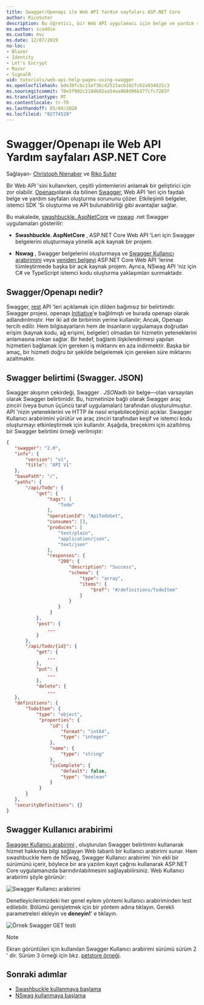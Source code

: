 ```yaml
---
title: Swagger/Openapı ile Web API Yardım sayfaları ASP.NET Core
author: RicoSuter
description: Bu öğretici, bir Web API uygulaması için belge ve yardım sayfaları oluşturmak üzere Swagger ekleme hakkında bir yol sağlar.
ms.author: scaddie
ms.custom: mvc
ms.date: 12/07/2019
no-loc:
- Blazor
- Identity
- Let's Encrypt
- Razor
- SignalR
uid: tutorials/web-api-help-pages-using-swagger
ms.openlocfilehash: bde38fcbc11ef36c42523acb182fc62a934821c3
ms.sourcegitcommit: 70e5f982c218db82aa54aa8b8d96b377cfc7283f
ms.translationtype: MT
ms.contentlocale: tr-TR
ms.lasthandoff: 05/04/2020
ms.locfileid: "82774528"
---
```

# <a name="aspnet-core-web-api-help-pages-with-swagger--openapi"></a>Swagger/Openapı ile Web API Yardım sayfaları ASP.NET Core

Sağlayan- [Christoph Nienaber](https://twitter.com/zuckerthoben) ve [Riko Suter](https://blog.rsuter.com/)

Bir Web API 'sini kullanırken, çeşitli yöntemlerini anlamak bir geliştirici için zor olabilir. [Openapı](https://www.openapis.org/)olarak da bilinen [Swagger](https://swagger.io/), Web API 'leri için faydalı belge ve yardım sayfaları oluşturma sorununu çözer. Etkileşimli belgeler, istemci SDK 'Sı oluşturma ve API bulunabilirliği gibi avantajlar sağlar.

Bu makalede, [swashbuckle. AspNetCore](https://github.com/domaindrivendev/Swashbuckle.AspNetCore) ve [nswag](https://github.com/RicoSuter/NSwag) .net Swagger uygulamaları gösterilir:

* **Swashbuckle. AspNetCore** , ASP.NET Core Web API 'Leri için Swagger belgelerini oluşturmaya yönelik açık kaynak bir projem.

* **Nswag** , Swagger belgelerini oluşturmaya ve [Swagger Kullanıcı arabirimini](https://swagger.io/swagger-ui/) veya [yeniden belgeyi](https://github.com/Rebilly/ReDoc) ASP.NET Core Web API 'lerine tümleştirmede başka bir açık kaynak projem. Ayrıca, NSwag API 'niz için C# ve TypeScript istemci kodu oluşturma yaklaşımları sunmaktadır.

## <a name="what-is-swagger--openapi"></a>Swagger/Openapı nedir?

Swagger, [rest](https://en.wikipedia.org/wiki/Representational_state_transfer) API 'leri açıklamak için dilden bağımsız bir belirtimdir. Swagger projesi, openapı [Initiative](https://www.openapis.org/)'e bağlılmıştı ve burada openapı olarak adlandırılmıştır. Her iki ad de birbirinin yerine kullanılır; Ancak, Openapı tercih edilir. Hem bilgisayarların hem de insanların uygulamaya doğrudan erişim (kaynak kodu, ağ erişimi, belgeler) olmadan bir hizmetin yeteneklerini anlamasına imkan sağlar. Bir hedef, bağlantı ilişkilendirmesi yapılan hizmetleri bağlamak için gereken iş miktarını en aza indirmektir. Başka bir amaç, bir hizmeti doğru bir şekilde belgelemek için gereken süre miktarını azaltmaktır.

## <a name="swagger-specification-swaggerjson"></a>Swagger belirtimi (Swagger. JSON)

Swagger akışının çekirdeği, Swagger *. JSON*adlı bir belge&mdash;olan varsayılan olarak Swagger belirtimidir. Bu, hizmetinize bağlı olarak Swagger araç zinciri (veya bunun üçüncü taraf uygulamaları) tarafından oluşturulmuştur. API 'nizin yeteneklerini ve HTTP ile nasıl erişebileceğinizi açıklar. Swagger Kullanıcı arabirimini yürütür ve araç zinciri tarafından keşif ve istemci kodu oluşturmayı etkinleştirmek için kullanılır. Aşağıda, breçekimi için azaltılmış bir Swagger belirtimi örneği verilmiştir:

```json
{
   "swagger": "2.0",
   "info": {
       "version": "v1",
       "title": "API V1"
   },
   "basePath": "/",
   "paths": {
       "/api/Todo": {
           "get": {
               "tags": [
                   "Todo"
               ],
               "operationId": "ApiTodoGet",
               "consumes": [],
               "produces": [
                   "text/plain",
                   "application/json",
                   "text/json"
               ],
               "responses": {
                   "200": {
                       "description": "Success",
                       "schema": {
                           "type": "array",
                           "items": {
                               "$ref": "#/definitions/TodoItem"
                           }
                       }
                   }
                }
           },
           "post": {
               ...
           }
       },
       "/api/Todo/{id}": {
           "get": {
               ...
           },
           "put": {
               ...
           },
           "delete": {
               ...
   },
   "definitions": {
       "TodoItem": {
           "type": "object",
            "properties": {
                "id": {
                    "format": "int64",
                    "type": "integer"
                },
                "name": {
                    "type": "string"
                },
                "isComplete": {
                    "default": false,
                    "type": "boolean"
                }
            }
       }
   },
   "securityDefinitions": {}
}
```

## <a name="swagger-ui"></a>Swagger Kullanıcı arabirimi

[Swagger Kullanıcı arabirimi](https://swagger.io/swagger-ui/) , oluşturulan Swagger belirtimini kullanarak hizmet hakkında bilgi sağlayan Web tabanlı bir kullanıcı arabirimi sunar. Hem swashbuckle hem de NSwag, Swagger Kullanıcı arabirimi 'nin ekli bir sürümünü içerir, böylece bir ara yazılım kayıt çağrısı kullanarak ASP.NET Core uygulamanızda barındırılabilmesini sağlayabilirsiniz. Web Kullanıcı arabirimi şöyle görünür:

![Swagger Kullanıcı arabirimi](web-api-help-pages-using-swagger/_static/swagger-ui.png)

Denetleyicilerinizdeki her genel eylem yöntemi kullanıcı arabiriminden test edilebilir. Bölümü genişletmek için bir yöntem adına tıklayın. Gerekli parametreleri ekleyin ve **deneyin!**' e tıklayın.

![Örnek Swagger GET testi](web-api-help-pages-using-swagger/_static/get-try-it-out.png)

> [!NOTE]
> Ekran görüntüleri için kullanılan Swagger Kullanıcı arabirimi sürümü sürüm 2 ' dir. Sürüm 3 örneği için bkz. [petstore örneği](https://petstore.swagger.io/).

## <a name="next-steps"></a>Sonraki adımlar

* [Swashbuckle kullanmaya başlama](xref:tutorials/get-started-with-swashbuckle)
* [NSwag kullanmaya başlama](xref:tutorials/get-started-with-nswag)
